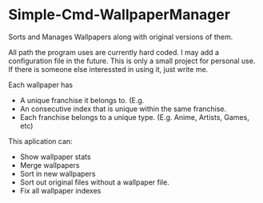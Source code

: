 # Simple-Cmd-WallpaperManager
Sorts and Manages Wallpapers along with original versions of them.

All path the program uses are currently hard coded. I may add a configuration file in the future.
This is only a small project for personal use. If there is someone else interessted in using it, just write me.

Each wallpaper has
* A unique franchise it belongs to. (E.g. 
* An consecutive index that is unique within the same franchise.
* Each franchise belongs to a unique type. (E.g. Anime, Artists, Games, etc)

This aplication can:
* Show wallpaper stats
* Merge wallpapers
* Sort in new wallpapers
* Sort out original files without a wallpaper file.
* Fix all wallpaper indexes
